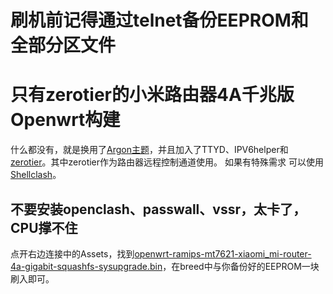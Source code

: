 # 刷机前记得通过telnet备份EEPROM和全部分区文件


# 只有zerotier的小米路由器4A千兆版Openwrt构建
什么都没有，就是换用了[Argon主题](https://github.com/jerrykuku/luci-theme-argon)，并且加入了TTYD、IPV6helper和[zerotier](https://www.zerotier.com/)。其中zerotier作为路由器远程控制通道使用。
如果有特殊需求 可以使用[Shellclash](https://github.com/juewuy/ShellClash/blob/master/README_CN.md)。


## 不要安装openclash、passwall、vssr，太卡了，CPU撑不住


点开右边连接中的Assets，找到[openwrt-ramips-mt7621-xiaomi_mi-router-4a-gigabit-squashfs-sysupgrade.bin](https://github.com/lxc368/MI4A-G_Openwrt/releases)，在breed中与你备份好的EEPROM一块刷入即可。
